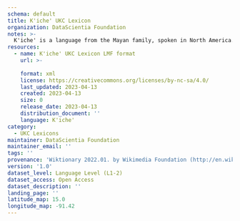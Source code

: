 ```yaml
---
schema: default
title: K'iche' UKC Lexicon
organization: DataScientia Foundation
notes: >-
  K'iche' is a language from the Mayan family, spoken in North America. The UKC Lexicon of K'iche' is represented as a lexico-semantic network. It consists of words, word senses, synsets, as well as sense-level and synset-level relationships.
resources:
  - name: K'iche' UKC Lexicon LMF format
    url: >-
      
    format: xml
    license: https://creativecommons.org/licenses/by-nc-sa/4.0/
    last_updated: 2023-04-13
    created: 2023-04-13
    size: 0
    release_date: 2023-04-13
    distribution_document: ''
    language: K'iche'
category:
  - UKC Lexicons
maintainer: DataScientia Foundation
maintainer_email: ''
tags: ''
provenance: 'Wiktionary 2022.01. by Wikimedia Foundation (http://en.wiktionary.org); CogNet 2.1 by Khuyagbaatar Batsuren, National University of Mongolia (http://cognet.ukc.disi.unitn.it); Native Languages of the Americas 2021.11. by Laura Redish and Orrin Lewis (http://www.native-languages.org); Princeton WordNet 2.1 by Princeton University (https://wordnet.princeton.edu)'
version: '1.0'
dataset_level: Language Level (L1-2)
dataset_access: Open Access
dataset_description: ''
landing_page: ''
latitude_map: 15.0
longitude_map: -91.42
---
```

